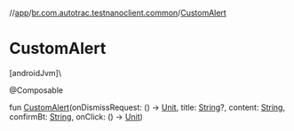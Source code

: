//[app](../../index.md)/[br.com.autotrac.testnanoclient.common](index.md)/[CustomAlert](-custom-alert.md)

# CustomAlert

[androidJvm]\

@Composable

fun [CustomAlert](-custom-alert.md)(onDismissRequest: () -&gt; [Unit](https://kotlinlang.org/api/latest/jvm/stdlib/kotlin/-unit/index.html), title: [String](https://kotlinlang.org/api/latest/jvm/stdlib/kotlin/-string/index.html)?, content: [String](https://kotlinlang.org/api/latest/jvm/stdlib/kotlin/-string/index.html), confirmBt: [String](https://kotlinlang.org/api/latest/jvm/stdlib/kotlin/-string/index.html), onClick: () -&gt; [Unit](https://kotlinlang.org/api/latest/jvm/stdlib/kotlin/-unit/index.html))
